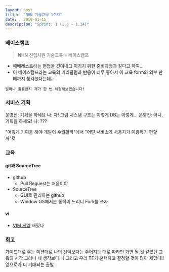 ```yaml
---
layout: post
title:  "NHN 기술교육 1주차"
date:   2019-01-15
description: "Sprint: 1 (1.8 ~ 1.14)"
---
```


### 베이스캠프
> NHN 신입사원 기술교육 = 베이스캠프

* 에베레스트라는 현업을 견뎌내고 이기기 위한 준비과정과 같다고 하여...
* 이 베이스캠프라는 교육의 커리큘럼과 반응이 너무 좋아서 이 교육 form의 외부 판매까지 생각했다는데...

```얼마나 훌륭한지 제가 한 번 체험해보겠습니다!```

### 서비스 기획
운영진: 기획을 하세요
나: 자! 그럼 시스템 구조는 이렇게 DB는 이렇게...
운영진: 아니, 기획을 하세요!
나: ???

"어떻게 기획을 해야 개발이 수월할까"에서
"어떤 서비스가 사용자가 이용하기 편할까"로

### 교육
#### git과 SourceTree
* github
  * Pull Request는 처음이야
* SourceTree
  * GUI로 관리하는 github
  * Window OS에서는 동작이 느리니 Fork를 쓰자

#### vi
* [VIM 게임](https://vim-adventures.com/) 재밌다

### 회고
가이드대로 주는 미션대로
나의 선택보다는 주어지는 대로 따라만 가면 될 것 같았던 교육의 시작
그러나 내 생각보다 나 그리고 우리 TF가 선택하고 결정할 것이 많아
재밌다!!
앞으로가 더 기대되는 출발
